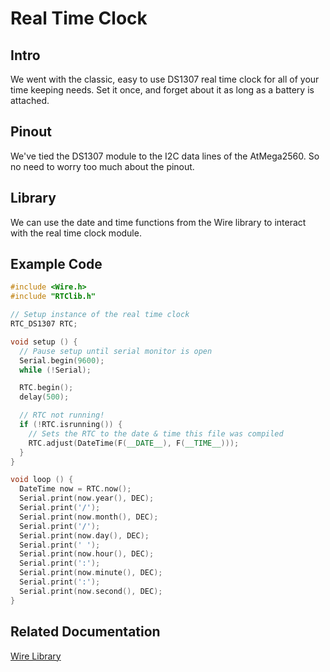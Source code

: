 # Real Time Clock

## Intro
We went with the classic, easy to use DS1307 real time clock for all of your time keeping needs.  Set it once, and forget about it as long as a battery is attached.

## Pinout
We've tied the DS1307 module to the I2C data lines of the AtMega2560.  So no need to worry too much about the pinout.

## Library
We can use the date and time functions from the Wire library to interact with the real time clock module.

## Example Code
``` cpp
#include <Wire.h>
#include "RTClib.h"

// Setup instance of the real time clock
RTC_DS1307 RTC;

void setup () {
  // Pause setup until serial monitor is open
  Serial.begin(9600);
  while (!Serial);

  RTC.begin();
  delay(500);

  // RTC not running!
  if (!RTC.isrunning()) {
    // Sets the RTC to the date & time this file was compiled
    RTC.adjust(DateTime(F(__DATE__), F(__TIME__)));
  }
}

void loop () {
  DateTime now = RTC.now();
  Serial.print(now.year(), DEC);
  Serial.print('/');
  Serial.print(now.month(), DEC);
  Serial.print('/');
  Serial.print(now.day(), DEC);
  Serial.print(' ');
  Serial.print(now.hour(), DEC);
  Serial.print(':');
  Serial.print(now.minute(), DEC);
  Serial.print(':');
  Serial.print(now.second(), DEC);
}
```

## Related Documentation
[Wire Library](https://www.arduino.cc/en/reference/wire)
